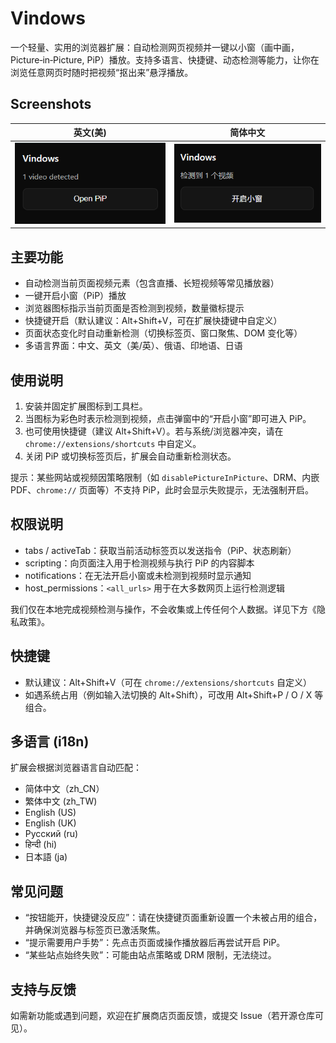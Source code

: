 # Vindows

一个轻量、实用的浏览器扩展：自动检测网页视频并一键以小窗（画中画，Picture‑in‑Picture, PiP）播放。支持多语言、快捷键、动态检测等能力，让你在浏览任意网页时随时把视频“抠出来”悬浮播放。

## Screenshots

|英文(美)|简体中文|
|--|--|
|![en_us](./screenshots/en_US_2.png)|![zh_CN](./screenshots/zh_CN_1.png)|

## 主要功能

- 自动检测当前页面视频元素（包含直播、长短视频等常见播放器）
- 一键开启小窗（PiP）播放
- 浏览器图标指示当前页面是否检测到视频，数量徽标提示
- 快捷键开启（默认建议：Alt+Shift+V，可在扩展快捷键中自定义）
- 页面状态变化时自动重新检测（切换标签页、窗口聚焦、DOM 变化等）
- 多语言界面：中文、英文（美/英）、俄语、印地语、日语

## 使用说明

1. 安装并固定扩展图标到工具栏。
2. 当图标为彩色时表示检测到视频，点击弹窗中的“开启小窗”即可进入 PiP。
3. 也可使用快捷键（建议 Alt+Shift+V）。若与系统/浏览器冲突，请在 `chrome://extensions/shortcuts` 中自定义。
4. 关闭 PiP 或切换标签页后，扩展会自动重新检测状态。

提示：某些网站或视频因策略限制（如 `disablePictureInPicture`、DRM、内嵌 PDF、`chrome://` 页面等）不支持 PiP，此时会显示失败提示，无法强制开启。

## 权限说明

- tabs / activeTab：获取当前活动标签页以发送指令（PiP、状态刷新）
- scripting：向页面注入用于检测视频与执行 PiP 的内容脚本
- notifications：在无法开启小窗或未检测到视频时显示通知
- host_permissions：`<all_urls>` 用于在大多数网页上运行检测逻辑

我们仅在本地完成视频检测与操作，不会收集或上传任何个人数据。详见下方《隐私政策》。

## 快捷键

- 默认建议：Alt+Shift+V（可在 `chrome://extensions/shortcuts` 自定义）
- 如遇系统占用（例如输入法切换的 Alt+Shift），可改用 Alt+Shift+P / O / X 等组合。

## 多语言 (i18n)

扩展会根据浏览器语言自动匹配：

- 简体中文（zh_CN）
- 繁体中文 (zh_TW)
- English (US)
- English (UK)
- Русский (ru)
- हिन्दी (hi)
- 日本語 (ja)

## 常见问题

- “按钮能开，快捷键没反应”：请在快捷键页面重新设置一个未被占用的组合，并确保浏览器与标签页已激活聚焦。
- “提示需要用户手势”：先点击页面或操作播放器后再尝试开启 PiP。
- “某些站点始终失败”：可能由站点策略或 DRM 限制，无法绕过。

## 支持与反馈

如需新功能或遇到问题，欢迎在扩展商店页面反馈，或提交 Issue（若开源仓库可见）。
